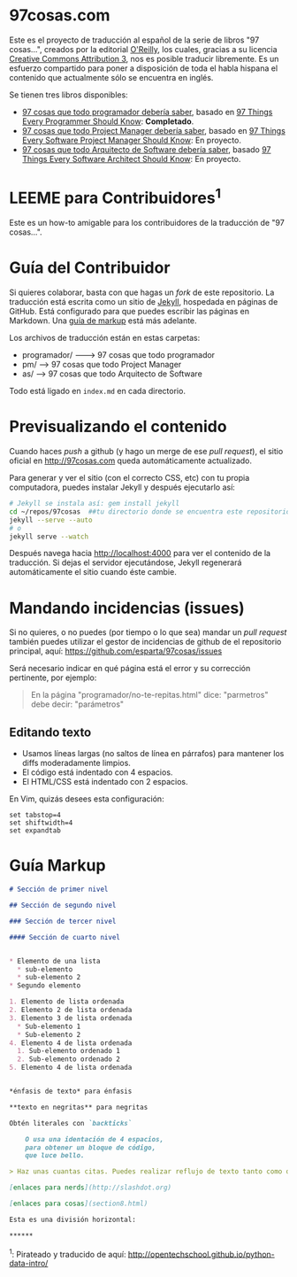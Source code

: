 97cosas.com
=======

Este es el proyecto de traducción al español de la serie de libros "97 cosas...", creados por la editorial [O'Reilly][1], los cuales, gracias a su licencia [Creative Commons Attribution 3][2], nos es posible traducir libremente. Es un esfuerzo compartido para poner a disposición de toda el habla hispana el contenido que actualmente sólo se encuentra en inglés.

Se tienen tres libros disponibles:

- [97 cosas que todo programador debería saber](/programador), basado en [97 Things Every Programmer Should Know][3]: **Completado**.
- [97 cosas que todo Project Manager debería saber](/pm), basado en [97 Things Every Software Project Manager Should Know][4]: En proyecto.
- [97 cosas que todo Arquitecto de Software debería saber](/as), basado [97 Things Every Software Architect Should Know][5]: En proyecto.

# LEEME para Contribuidores<sup>1</sup>

Este es un how-to amigable para los contribuidores de la traducción de "97 cosas...".

# Guía del Contribuidor

Si quieres colaborar, basta con que hagas un _fork_ de este repositorio. La traducción está escrita como un sitio de [Jekyll](http://jekyllrb.com/), hospedada en páginas de GitHub. Está configurado para que puedes escribir las páginas en Markdown. Una [guía de markup](#gu%C3%ADa-markup) está más adelante.

Los archivos de traducción están en estas carpetas:

* programador/ ---> 97 cosas que todo programador
* pm/  --> 97 cosas que todo Project Manager
* as/  --> 97 cosas que todo Arquitecto de Software

Todo está ligado en `index.md` en cada directorio.

# Previsualizando el contenido

Cuando haces _push_ a github (y hago un merge de ese _pull request_), el sitio oficial en http://97cosas.com queda automáticamente actualizado.

Para generar y ver el sitio (con el correcto CSS, etc) con tu propia computadora, puedes instalar Jekyll y después ejecutarlo así:

```bash
# Jekyll se instala así: gem install jekyll
cd ~/repos/97cosas  ##tu directorio donde se encuentra este repositorio
jekyll --serve --auto
# o
jekyll serve --watch
```

Después navega hacia [http://localhost:4000](http://localhost:4000) para ver el contenido de la traducción. Si dejas el servidor ejecutándose, Jekyll regenerará automáticamente el sitio cuando éste cambie.

# Mandando incidencias (issues)

Si no quieres, o no puedes (por tiempo o lo que sea) mandar un _pull request_ también puedes utilizar el gestor de incidencias de github de el repositorio principal, aquí: https://github.com/esparta/97cosas/issues

Será necesario indicar en qué página está el error y su corrección pertinente, por ejemplo:

>En la página "programador/no-te-repitas.html"
> dice: "parmetros"
> debe decir: "parámetros"

## Editando texto

* Usamos líneas largas (no saltos de línea en párrafos) para mantener los diffs moderadamente limpios.
* El código está indentado con 4 espacios.
* El HTML/CSS está indentado con 2 espacios.

En Vim, quizás desees esta configuración:

    set tabstop=4
    set shiftwidth=4
    set expandtab

# Guía Markup

```markdown
# Sección de primer nivel

## Sección de segundo nivel

### Sección de tercer nivel

#### Sección de cuarto nivel


* Elemento de una lista
  * sub-elemento
  * sub-elemento 2
* Segundo elemento

1. Elemento de lista ordenada
2. Elemento 2 de lista ordenada
3. Elemento 3 de lista ordenada
  * Sub-elemento 1
  * Sub-elemento 2
4. Elemento 4 de lista ordenada
  1. Sub-elemento ordenado 1
  2. Sub-elemento ordenado 2
5. Elemento 4 de lista ordenada


*énfasis de texto* para énfasis

**texto en negritas** para negritas

Obtén literales con `backticks`

    O usa una identación de 4 espacios,
    para obtener un bloque de código,
    que luce bello.

> Haz unas cuantas citas. Puedes realizar reflujo de texto tanto como quieras. El salto de línea es impresionante. Y hecho de triunfos.

[enlaces para nerds](http://slashdot.org)

[enlaces para cosas](section8.html)

Esta es una división horizontal:

******
```
<sup>1</sup>: Pirateado y traducido de aquí: http://opentechschool.github.io/python-data-intro/

[1]: http://www.oreilly.com/
[2]: http://creativecommons.org/licenses/by/3.0/us/deed.es
[3]: http://programmer.97things.oreilly.com/wiki/index.php/97_Things_Every_Programmer_Should_Know
[4]: http://pm.97things.oreilly.com/wiki/index.php/Main_Page
[5]: http://softarch.97things.oreilly.com/wiki/index.php/Home_Page_for_97_Things
